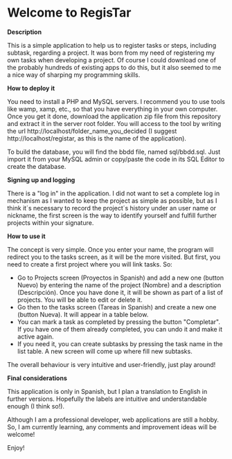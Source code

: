 # Welcome to RegisTar


<b>Description</b>

This is a simple application to help us to register tasks or steps, including subtask, regarding a project. It was born from my need of
registering my own tasks when developing a project. Of course I could download one of the probably hundreds of existing apps to do this,
but it also seemed to me a nice way of sharping my programming skills.

<b>How to deploy it</b>

You need to install a PHP and MySQL servers. I recommend you to use tools like wamp, xamp, etc., so that you have everything
in your own computer. 
Once you get it done, download the application zip file from this repository and extract it in the server root folder. You will access
to the tool by writing the url http://localhost/folder_name_you_decided (I suggest http://localhost/registar, as this is the name of the application).

To build the database, you will find the bbdd file, named sql/bbdd.sql. Just import it from your MySQL admin or copy/paste the code in 
its SQL Editor to create the database.

<b>Signing up and logging</b>

There is a "log in" in the application. I did not want to set a complete log in mechanism as I wanted to keep the project as simple
as possible, but as I think it´s necessary to record the project´s history under an user name or nickname, the first screen is the
way to identify yourself and fulfill further projects within your signature.

<b>How to use it</b>

The concept is very simple. Once you enter your name, the program will redirect you to the tasks screen, as it will be the more
visited. But first, you need to create a first project where you will link tasks. So:

* Go to Projects screen (Proyectos in Spanish) and add a new one (button Nuevo) by entering the name of the project (Nombre) and a 
  description (Descripción). Once you have done it, it will be shown as part of a list of projects. You will be able to edit or 
  delete it.
* Go then to the tasks screen (Tareas in Spanish) and create a new one (button Nueva). It will appear in a table below.
* You can mark a task as completed by pressing the button "Completar". If you have one of them already completed, you can undo it
  and make it active again.
* If you need it, you can create subtasks by pressing the task name in the list table. A new screen will come up where fill new
  subtasks.

The overall behaviour is very intuitive and user-friendly, just play around!

<b>Final considerations</b>

This application is only in Spanish, but I plan a translation to English in further versions. Hopefully the labels are intuitive and understandable enough (I think so!).

Although I am a professional developer, web applications are still a hobby. So, I am currently learning, any comments and improvement ideas will be welcome!

Enjoy!
